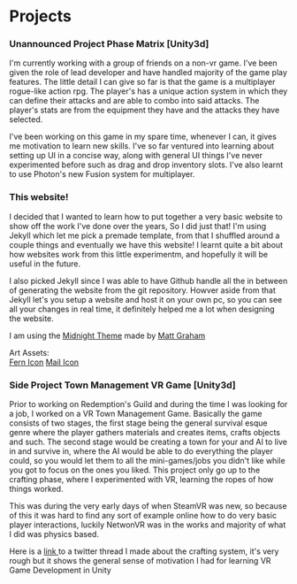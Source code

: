 # Projects

### Unannounced Project Phase Matrix [Unity3d]

I'm currently working with a group of friends on a non-vr game. I've been given the role of lead developer and have handled majority of the game play features. The little detail I can give so far is that the game is a multiplayer rogue-like action rpg. The player's has a unique action system in which they can define their attacks and are able to combo into said attacks. The player's stats are from the equipment they have and the attacks they have selected.

I've been working on this game in my spare time, whenever I can, it gives me motivation to learn new skills. I've so far ventured into learning about setting up UI in a concise way, along with general UI things I've never experimented before such as drag and drop inventory slots. I've also learnt to use Photon's new Fusion system for multiplayer.

### This website!

I decided that I wanted to learn how to put together a very basic website to show off the work I've done over the years, So I did just that! I'm using Jekyll which let me pick a premade template, from that I shuffled around a couple things and eventually we have this website! I learnt quite a bit about how websites work from this little experimentm, and hopefully it will be useful in the future. 

I also picked Jekyll since I was able to have Github handle all the in between of generating the website from the git repository. Howver aside from that Jekyll let's you setup a website and host it on your own pc, so you can see all your changes in real time, it definitely helped me a lot when designing the website.

I am using the <a href="https://github.com/pages-themes/midnight">Midnight Theme</a> made by <a href="https://twitter.com/mattgraham">Matt Graham</a>

Art Assets:  
<a href="https://www.cleanpng.com/png-new-zealand-computer-icons-silver-fern-aotearoa-fe-926848/download-png.html">Fern Icon</a> <a href="https://flaticons.net/custom.php?i=3RkivmFy3ABGtnIxInIX7IrEB2psy">Mail Icon</a>

### Side Project Town Management VR Game [Unity3d]

Prior to working on Redemption's Guild and during the time I was looking for a job, I worked on a VR Town Management Game. Basically the game consists of two stages, the first stage being the general survival esque genre where the player gathers materials and creates items, crafts objects and such. The second stage would be creating a town for your and AI to live in and survive in, where the AI would be able to do everything the player could, so you would let them to all the mini-games/jobs you didn't like while you got to focus on the ones you liked. This project only go up to the crafting phase, where I experimented with VR, learning the ropes of how things worked.

This was during the very early days of when SteamVR was new, so because of this it was hard to find any sort of example online how to do very basic player interactions, luckily  NetwonVR was in the works and majority of what I did was physics based.

Here is a <a href="https://twitter.com/Arcticfoenix/status/998201957469700099">link </a>
 to a twitter thread I made about the crafting system, it's very rough but it shows the general sense of motivation I had for learning VR Game Development in Unity 